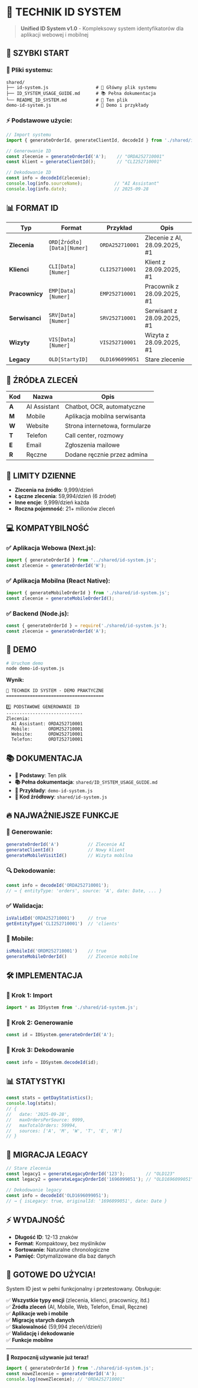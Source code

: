 # 🎯 TECHNIK ID SYSTEM

> **Unified ID System v1.0** - Kompleksowy system identyfikatorów dla aplikacji webowej i mobilnej

## 🚀 SZYBKI START

### 📁 Pliki systemu:
```
shared/
├── id-system.js                  # 🔧 Główny plik systemu
├── ID_SYSTEM_USAGE_GUIDE.md      # 📚 Pełna dokumentacja
└── README_ID_SYSTEM.md           # 📖 Ten plik
demo-id-system.js                 # 🎯 Demo i przykłady
```

### ⚡ Podstawowe użycie:

```javascript
// Import systemu
import { generateOrderId, generateClientId, decodeId } from './shared/id-system.js';

// Generowanie ID
const zlecenie = generateOrderId('A');    // "ORDA252710001"
const klient = generateClientId();        // "CLI252710001"

// Dekodowanie ID
const info = decodeId(zlecenie);
console.log(info.sourceName);            // "AI Assistant"
console.log(info.date);                  // 2025-09-28
```

## 📊 FORMAT ID

| Typ | Format | Przykład | Opis |
|-----|--------|----------|------|
| **Zlecenia** | `ORD[Źródło][Data][Numer]` | `ORDA252710001` | Zlecenie z AI, 28.09.2025, #1 |
| **Klienci** | `CLI[Data][Numer]` | `CLI252710001` | Klient z 28.09.2025, #1 |
| **Pracownicy** | `EMP[Data][Numer]` | `EMP252710001` | Pracownik z 28.09.2025, #1 |
| **Serwisanci** | `SRV[Data][Numer]` | `SRV252710001` | Serwisant z 28.09.2025, #1 |
| **Wizyty** | `VIS[Data][Numer]` | `VIS252710001` | Wizyta z 28.09.2025, #1 |
| **Legacy** | `OLD[StartyID]` | `OLD1696099051` | Stare zlecenie |

## 🎯 ŹRÓDŁA ZLECEŃ

| Kod | Nazwa | Opis |
|-----|-------|------|
| **A** | AI Assistant | Chatbot, OCR, automatyczne |
| **M** | Mobile | Aplikacja mobilna serwisanta |
| **W** | Website | Strona internetowa, formularze |
| **T** | Telefon | Call center, rozmowy |
| **E** | Email | Zgłoszenia mailowe |
| **R** | Ręczne | Dodane ręcznie przez admina |

## 🔢 LIMITY DZIENNE

- **Zlecenia na źródło**: 9,999/dzień
- **Łączne zlecenia**: 59,994/dzień (6 źródeł)
- **Inne encje**: 9,999/dzień każda
- **Roczna pojemność**: 21+ milionów zleceń

## 💻 KOMPATYBILNOŚĆ

### ✅ Aplikacja Webowa (Next.js):
```javascript
import { generateOrderId } from '../shared/id-system.js';
const zlecenie = generateOrderId('W');
```

### ✅ Aplikacja Mobilna (React Native):
```javascript
import { generateMobileOrderId } from './shared/id-system.js';
const zlecenie = generateMobileOrderId();
```

### ✅ Backend (Node.js):
```javascript
const { generateOrderId } = require('./shared/id-system.js');
const zlecenie = generateOrderId('A');
```

## 🚀 DEMO

```bash
# Uruchom demo
node demo-id-system.js
```

**Wynik:**
```
🎯 TECHNIK ID SYSTEM - DEMO PRAKTYCZNE
=====================================

1️⃣ PODSTAWOWE GENEROWANIE ID
-----------------------------
Zlecenia:
  AI Assistant: ORDA252710001
  Mobile:       ORDM252710001
  Website:      ORDW252710001
  Telefon:      ORDT252710001
```

## 📚 DOKUMENTACJA

- **📖 Podstawy**: Ten plik
- **📚 Pełna dokumentacja**: `shared/ID_SYSTEM_USAGE_GUIDE.md`
- **🎯 Przykłady**: `demo-id-system.js`
- **🔧 Kod źródłowy**: `shared/id-system.js`

## 🔥 NAJWAŻNIEJSZE FUNKCJE

### 🎯 Generowanie:
```javascript
generateOrderId('A')           // Zlecenie AI
generateClientId()             // Nowy klient
generateMobileVisitId()        // Wizyta mobilna
```

### 🔍 Dekodowanie:
```javascript
const info = decodeId('ORDA252710001');
// → { entityType: 'orders', source: 'A', date: Date, ... }
```

### ✅ Walidacja:
```javascript
isValidId('ORDA252710001')     // true
getEntityType('CLI252710001')  // 'clients'
```

### 📱 Mobile:
```javascript
isMobileId('ORDM252710001')    // true
generateMobileOrderId()        // Zlecenie mobilne
```

## 🛠️ IMPLEMENTACJA

### 🎯 Krok 1: Import
```javascript
import * as IDSystem from './shared/id-system.js';
```

### 🎯 Krok 2: Generowanie
```javascript
const id = IDSystem.generateOrderId('A');
```

### 🎯 Krok 3: Dekodowanie
```javascript
const info = IDSystem.decodeId(id);
```

## 📊 STATYSTYKI

```javascript
const stats = getDayStatistics();
console.log(stats);
// {
//   date: '2025-09-28',
//   maxOrdersPerSource: 9999,
//   maxTotalOrders: 59994,
//   sources: ['A', 'M', 'W', 'T', 'E', 'R']
// }
```

## 🔄 MIGRACJA LEGACY

```javascript
// Stare zlecenia
const legacy1 = generateLegacyOrderId('123');        // "OLD123"
const legacy2 = generateLegacyOrderId('1696099051'); // "OLD1696099051"

// Dekodowanie legacy
const info = decodeId('OLD1696099051');
// → { isLegacy: true, originalId: '1696099051', date: Date }
```

## ⚡ WYDAJNOŚĆ

- **Długość ID**: 12-13 znaków
- **Format**: Kompaktowy, bez myślników
- **Sortowanie**: Naturalne chronologiczne
- **Pamięć**: Optymalizowane dla baz danych

## 🎉 GOTOWE DO UŻYCIA!

System ID jest w pełni funkcjonalny i przetestowany. Obsługuje:

✅ **Wszystkie typy encji** (zlecenia, klienci, pracownicy, itd.)  
✅ **Źródła zleceń** (AI, Mobile, Web, Telefon, Email, Ręczne)  
✅ **Aplikacje web i mobile**  
✅ **Migrację starych danych**  
✅ **Skalowalność** (59,994 zleceń/dzień)  
✅ **Walidację i dekodowanie**  
✅ **Funkcje mobilne**  

---

**🚀 Rozpocznij używanie już teraz!**

```javascript
import { generateOrderId } from './shared/id-system.js';
const noweZlecenie = generateOrderId('A');
console.log(noweZlecenie); // "ORDA252710001"
```